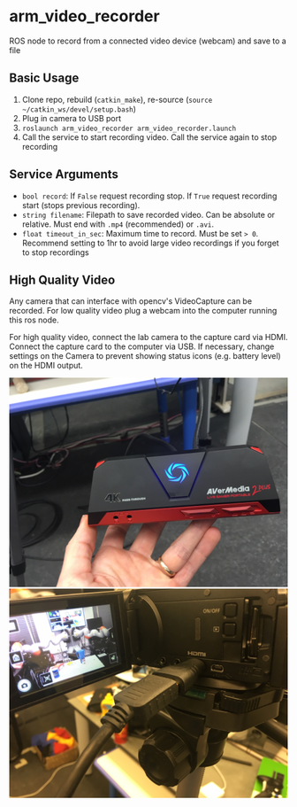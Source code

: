 # arm_video_recorder
ROS node to record from a connected video device (webcam) and save to a file

## Basic Usage

1. Clone repo, rebuild (`catkin_make`), re-source (`source ~/catkin_ws/devel/setup.bash`)
2. Plug in camera to USB port
2. `roslaunch arm_video_recorder arm_video_recorder.launch`
3. Call the service to start recording video. Call the service again to stop recording


## Service Arguments
- `bool record`: If `False` request recording stop. If `True` request recording start (stops previous recording). 
- `string filename`: Filepath to save recorded video. Can be absolute or relative. Must end with `.mp4` (recommended) or `.avi`.
- `float timeout_in_sec`: Maximum time to record. Must be set `> 0`. Recommend setting to 1hr to avoid large video recordings if you forget to stop recordings

## High Quality Video
Any camera that can interface with opencv's VideoCapture can be recorded. For low quality video plug a webcam into the computer running this ros node.

For high quality video, connect the lab camera to the capture card via HDMI. Connect the capture card to the computer via USB. 
If necessary, change settings on the Camera to prevent showing status icons (e.g. battery level) on the HDMI output.

![Capture Card:](https://github.com/UM-ARM-Lab/arm_video_recorder/blob/master/CaptureCard.JPG)
![MiniHDMIConnection:](https://github.com/UM-ARM-Lab/arm_video_recorder/blob/master/MiniHDMI.JPG)
